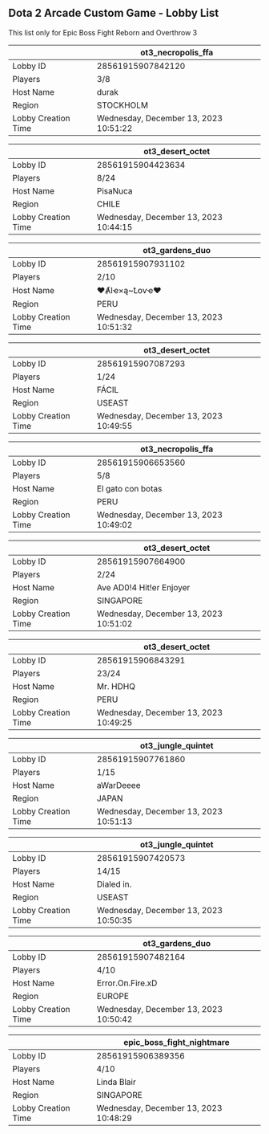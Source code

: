 ## Dota 2 Arcade Custom Game - Lobby List

This list only for Epic Boss Fight Reborn and Overthrow 3

|  | ot3_necropolis_ffa |
| ------ | ------ |
| Lobby ID | 28561915907842120 |
| Players | 3/8 |
| Host Name | durak |
| Region | STOCKHOLM |
| Lobby Creation Time | Wednesday, December 13, 2023 10:51:22 |


|  | ot3_desert_octet |
| ------ | ------ |
| Lobby ID | 28561915904423634 |
| Players | 8/24 |
| Host Name | PisaNuca |
| Region | CHILE |
| Lobby Creation Time | Wednesday, December 13, 2023 10:44:15 |


|  | ot3_gardens_duo |
| ------ | ------ |
| Lobby ID | 28561915907931102 |
| Players | 2/10 |
| Host Name | ♥ȺӀҽ×ą~Ꝉօѵҽ♥ |
| Region | PERU |
| Lobby Creation Time | Wednesday, December 13, 2023 10:51:32 |


|  | ot3_desert_octet |
| ------ | ------ |
| Lobby ID | 28561915907087293 |
| Players | 1/24 |
| Host Name | FÁCIL |
| Region | USEAST |
| Lobby Creation Time | Wednesday, December 13, 2023 10:49:55 |


|  | ot3_necropolis_ffa |
| ------ | ------ |
| Lobby ID | 28561915906653560 |
| Players | 5/8 |
| Host Name | El gato con botas |
| Region | PERU |
| Lobby Creation Time | Wednesday, December 13, 2023 10:49:02 |


|  | ot3_desert_octet |
| ------ | ------ |
| Lobby ID | 28561915907664900 |
| Players | 2/24 |
| Host Name | Ave AD0!4 Hit!er Enjoyer |
| Region | SINGAPORE |
| Lobby Creation Time | Wednesday, December 13, 2023 10:51:02 |


|  | ot3_desert_octet |
| ------ | ------ |
| Lobby ID | 28561915906843291 |
| Players | 23/24 |
| Host Name | Mr. HDHQ |
| Region | PERU |
| Lobby Creation Time | Wednesday, December 13, 2023 10:49:25 |


|  | ot3_jungle_quintet |
| ------ | ------ |
| Lobby ID | 28561915907761860 |
| Players | 1/15 |
| Host Name | aWarDeeee |
| Region | JAPAN |
| Lobby Creation Time | Wednesday, December 13, 2023 10:51:13 |


|  | ot3_jungle_quintet |
| ------ | ------ |
| Lobby ID | 28561915907420573 |
| Players | 14/15 |
| Host Name | Dialed in. |
| Region | USEAST |
| Lobby Creation Time | Wednesday, December 13, 2023 10:50:35 |


|  | ot3_gardens_duo |
| ------ | ------ |
| Lobby ID | 28561915907482164 |
| Players | 4/10 |
| Host Name | Error.On.Fire.xD |
| Region | EUROPE |
| Lobby Creation Time | Wednesday, December 13, 2023 10:50:42 |


|  | epic_boss_fight_nightmare |
| ------ | ------ |
| Lobby ID | 28561915906389356 |
| Players | 4/10 |
| Host Name | Linda Blair |
| Region | SINGAPORE |
| Lobby Creation Time | Wednesday, December 13, 2023 10:48:29 |


